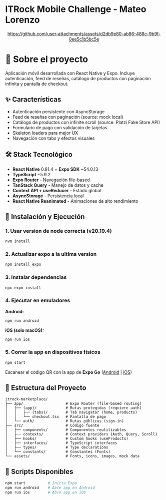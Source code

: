 

# ITRock Mobile Challenge - Mateo Lorenzo

<div align="center">



https://github.com/user-attachments/assets/d2db9e80-ab86-488c-9b9f-0ee5c1b5bc5e



</div>


# 📱 Sobre el proyecto

Aplicación móvil desarrollada con React Native y Expo. Incluye autenticación, feed de reseñas, catálogo de productos con paginación infinita y pantalla de checkout.


## ✨ Características

- Autenticación persistente con AsyncStorage
- Feed de reseñas con paginación (source: mock local)
- Catálogo de productos con infinite scroll (source: Platzi Fake Store API)
- Formulario de pago con validación de tarjetas
- Skeleton loaders para mejor UX
- Navegación con tabs y efectos visuales

## 🛠️ Stack Tecnológico

- **React Native** 0.81.4 + **Expo SDK** ~54.0.13
- **TypeScript** ~5.9.2
- **Expo Router** - Navegación file-based
- **TanStack Query** - Manejo de datos y cache
- **Context API + useReducer** - Estado global
- **AsyncStorage** - Persistencia local
- **React Native Reanimated** - Animaciones de alto rendimiento

## 🚀 Instalación y Ejecución

### 1. Usar version de node correcta (v20.19.4)
```bash
nvm install
```

### 2. Actualizar expo a la ultima version

```bash
npm install expo
```

### 3. Instalar dependencias

```bash
npx expo install
```

### 4. Ejecutar en emuladores

**Android:**

```bash
npm run android
```

**iOS (solo macOS):**

```bash
npm run ios
```

### 5. Correr la app en dispositivos fisicos

```bash
npm start
```

Escanear el codigo QR con la app de **Expo Go** ([Android](https://play.google.com/store/apps/details?id=host.exp.exponent) | [iOS](https://apps.apple.com/app/expo-go/id982107779))

## 📁 Estructura del Proyecto


```
itrock-marketplace/
├── app/                   # Expo Router (file-based routing)
│   ├── (app)/             # Rutas protegidas (requiere auth)
│   │   ├── (tabs)/        # Tab navigator (home, products)
│   │   └── checkout.tsx   # Pantalla de pago
│   └── auth/              # Rutas públicas (sign-in)
├── src/                   # Código fuente
│   ├── components/        # Componentes reutilizables
│   ├── contexts/          # Context providers (Auth, Query, Scroll)
│   ├── hooks/             # Custom hooks (useProducts)
│   ├── interfaces/        # TypeScript interfaces
│   ├── types/             # Type declarations
│   └── constants/         # Constantes (Fonts)
└── assets/                # Fonts, icons, images, mock data
```


## 📝 Scripts Disponibles

```bash
npm start          # Inicia Expo
npm run android    # Abre app en Android
npm run ios        # Abre app en iOS
```

